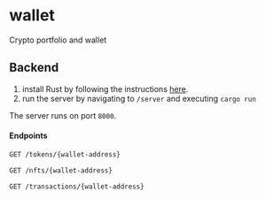 # wallet
Crypto portfolio and wallet

## Backend
1. install Rust by following the instructions [here](https://doc.rust-lang.org/stable/book/ch01-01-installation.html).
2. run the server by navigating to `/server` and executing `cargo run`

The server runs on port `8000`.

#### Endpoints
```bash
GET /tokens/{wallet-address}

GET /nfts/{wallet-address}

GET /transactions/{wallet-address}
```